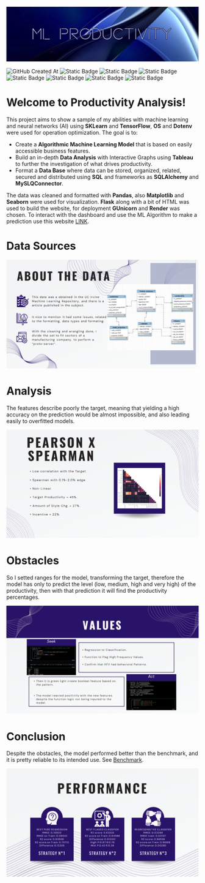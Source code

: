 ![alt text](https://github.com/ElielVSAlmeida/Productivity/blob/main/vizualization/backgroundedit.jpg)

![GitHub Created At](https://img.shields.io/github/created-at/ElielVSAlmeida/Productivity)
![Static Badge](https://img.shields.io/badge/Python-3776AB?style=plastic&logo=python&logoColor=%23FFD343)
![Static Badge](https://img.shields.io/badge/SciKit-1c7AE8?style=plastic&logo=scikitlearn&logoColor=%23F7931E)
![Static Badge](https://img.shields.io/badge/Flask-FFFFFF?style=plastic&logo=flask&logoColor=%23000000)
![Static Badge](https://img.shields.io/badge/DotEnv-000000?style=plastic&logo=dotenv)
![Static Badge](https://img.shields.io/badge/Tableau-blue?style=plastic&logo=tableau&logoColor=FFFFFF)
![Static Badge](https://img.shields.io/badge/MySQL-4479A1?style=plastic&logo=mysql&logoColor=FFFFFF)
![Static Badge](https://img.shields.io/badge/Pandas-150458?style=plastic&logo=pandas&logoColor=FFFFFF)


# Welcome to Productivity Analysis!

This project aims to show a sample of my abilities with machine learning and neural networks (AI) using **SKLearn** and **TensorFlow**, **OS** and **Dotenv** were used for operation optimization. The goal is to:
- Create a **Algorithmic Machine Learning Model** that is based on easily accessible business features.
- Build an in-depth **Data Analysis** with Interactive Graphs using **Tableau** to further the investigation of what drives productivity.
- Format a **Data Base** where data can be stored, organized, related, secured and distributed using **SQL** and frameworks as **SQLAlchemy** and **MySLQConnector**.

The data was cleaned and formatted with **Pandas**, also **Matplotlib** and **Seaborn** were used for visualization. **Flask** along with a bit of HTML was used to build the website, for deployment **GUnicorn** and **Render** was chosen. To interact with the dashboard and use the ML Algorithm to make a prediction use this website [LINK](https://productivity-study.onrender.com).

# Data Sources

![alt text](https://github.com/ElielVSAlmeida/Productivity/blob/main/vizualization/about_data.png)

# Analysis

The features describe poorly the target, meaning that yielding a high accuracy on the prediction would be almost impossible, and also leading easily to overfitted models.

![alt text](https://github.com/ElielVSAlmeida/Productivity/blob/main/vizualization/analysis.png)

# Obstacles

So I setted ranges for the model, transforming the target, therefore the model has only to predict the level (low, medium, high and very high) of the productivity, then with that prediction it will find the productivity percentages.

![alt text](https://github.com/ElielVSAlmeida/Productivity/blob/main/vizualization/values.png)

# Conclusion

Despite the obstacles, the model performed better than the benchmark, and it is pretty reliable to its intended use. See [Benchmark](https://github.com/dynasty-29/Productivity-Prediction-Project/blob/main/productivity_prediction_final.ipynb).

![alt text](https://github.com/ElielVSAlmeida/Productivity/blob/main/vizualization/conclusion.png)
